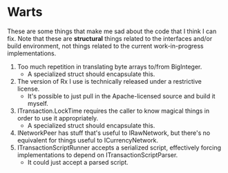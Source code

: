 Warts
=====

These are some things that make me sad about the code that I think I can fix.
Note that these are **structural** things related to the interfaces and/or build
environment, not things related to the current work-in-progress implementations.

1.  Too much repetition in translating byte arrays to/from BigInteger.
    -   A specialized struct should encapsulate this.
1.  The version of Rx I use is technically released under a restrictive license.
    -   It's possible to just pull in the Apache-licensed source and build it
        myself.
1.  ITransaction.LockTime requires the caller to know magical things in order to
    use it appropriately.
    -   A specialized struct should encapsulate this.
1.  INetworkPeer has stuff that's useful to IRawNetwork, but there's no
    equivalent for things useful to ICurrencyNetwork.
1.  ITransactionScriptRunner accepts a serialized script, effectively forcing
    implementations to depend on ITransactionScriptParser.
    -   It could just accept a parsed script.